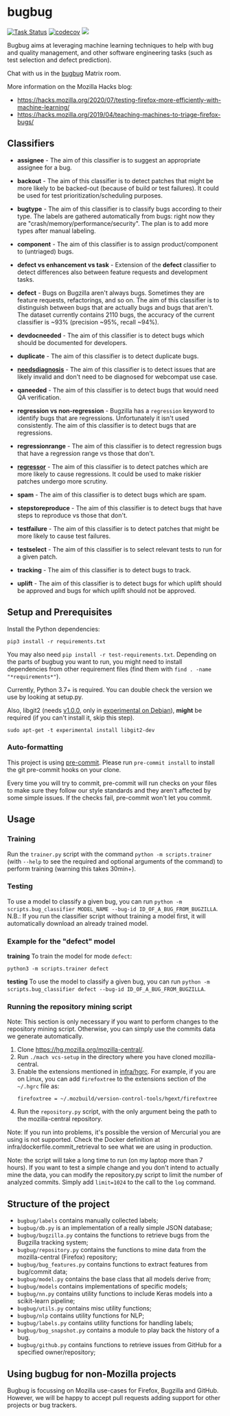 # bugbug

[![Task Status](https://community-tc.services.mozilla.com/api/github/v1/repository/mozilla/bugbug/master/badge.svg)](https://community-tc.services.mozilla.com/api/github/v1/repository/mozilla/bugbug/master/latest)
[![codecov](https://codecov.io/gh/mozilla/bugbug/branch/master/graph/badge.svg)](https://codecov.io/gh/mozilla/bugbug)
<a href="https://chat.mozilla.org/#/room/#bugbug:mozilla.org" target="_blank">
<img src="https://img.shields.io/badge/chat%20on%20[m]-%23bugbug%3Amozilla.org-blue">
</a>

Bugbug aims at leveraging machine learning techniques to help with bug and quality management, and other software engineering tasks (such as test selection and defect prediction).

Chat with us in the [bugbug](https://chat.mozilla.org/#/room/#bugbug:mozilla.org) Matrix room.

More information on the Mozilla Hacks blog:

- https://hacks.mozilla.org/2020/07/testing-firefox-more-efficiently-with-machine-learning/
- https://hacks.mozilla.org/2019/04/teaching-machines-to-triage-firefox-bugs/

## Classifiers

- **assignee** - The aim of this classifier is to suggest an appropriate assignee for a bug.

- **backout** - The aim of this classifier is to detect patches that might be more likely to be backed-out (because of build or test failures). It could be used for test prioritization/scheduling purposes.

- **bugtype** - The aim of this classifier is to classify bugs according to their type. The labels are gathered automatically from bugs: right now they are "crash/memory/performance/security". The plan is to add more types after manual labeling.

- **component** - The aim of this classifier is to assign product/component to (untriaged) bugs.

- **defect vs enhancement vs task** - Extension of the **defect** classifier to detect differences also between feature requests and development tasks.

- **defect** - Bugs on Bugzilla aren't always bugs. Sometimes they are feature requests, refactorings, and so on. The aim of this classifier is to distinguish between bugs that are actually bugs and bugs that aren't. The dataset currently contains 2110 bugs, the accuracy of the current classifier is ~93% (precision ~95%, recall ~94%).

- **devdocneeded** - The aim of this classifier is to detect bugs which should be documented for developers.

- **duplicate** - The aim of this classifier is to detect duplicate bugs.

- [**needsdiagnosis**](https://github.com/webcompat/webcompat.com/blob/main/docs/ml-process.md) - The aim of this classifier is to detect issues that are likely invalid and don't need to be diagnosed for webcompat use case.

- **qaneeded** - The aim of this classifier is to detect bugs that would need QA verification.

- **regression vs non-regression** - Bugzilla has a `regression` keyword to identify bugs that are regressions. Unfortunately it isn't used consistently. The aim of this classifier is to detect bugs that are regressions.

- **regressionrange** - The aim of this classifier is to detect regression bugs that have a regression range vs those that don't.

- [**regressor**](docs/models/regressor.md) - The aim of this classifier is to detect patches which are more likely to cause regressions. It could be used to make riskier patches undergo more scrutiny.

- **spam** - The aim of this classifier is to detect bugs which are spam.

- **stepstoreproduce** - The aim of this classifier is to detect bugs that have steps to reproduce vs those that don't.

- **testfailure** - The aim of this classifier is to detect patches that might be more likely to cause test failures.

- **testselect** - The aim of this classifier is to select relevant tests to run for a given patch.

- **tracking** - The aim of this classifier is to detect bugs to track.

- **uplift** - The aim of this classifier is to detect bugs for which uplift should be approved and bugs for which uplift should not be approved.

## Setup and Prerequisites

Install the Python dependencies:

```
pip3 install -r requirements.txt
```

You may also need `pip install -r test-requirements.txt`. Depending on the parts of bugbug you want to run, you might need to install dependencies from other requirement files (find them with `find . -name "*requirements*"`).

Currently, Python 3.7+ is required. You can double check the version we use by looking at setup.py.

Also, libgit2 (needs [v1.0.0](https://github.com/libgit2/libgit2/releases/tag/v1.0.0), only in [experimental on Debian](https://wiki.debian.org/DebianExperimental)), **might** be required (if you can't install it, skip this step).

```
sudo apt-get -t experimental install libgit2-dev
```

### Auto-formatting

This project is using [pre-commit](https://pre-commit.com/). Please run `pre-commit install` to install the git pre-commit hooks on your clone.

Every time you will try to commit, pre-commit will run checks on your files to make sure they follow our style standards and they aren't affected by some simple issues. If the checks fail, pre-commit won't let you commit.

## Usage

### Training

Run the `trainer.py` script with the command `python -m scripts.trainer` (with `--help` to see the required and optional arguments of the command) to perform training (warning this takes 30min+).

### Testing

To use a model to classify a given bug, you can run `python -m scripts.bug_classifier MODEL_NAME --bug-id ID_OF_A_BUG_FROM_BUGZILLA`. N.B.: If you run the classifier script without training a model first, it will automatically download an already trained model.

### Example for the "defect" model

**training** To train the model for mode `defect`:

    python3 -m scripts.trainer defect

**testing** To use the model to classify a given bug, you can run `python -m scripts.bug_classifier defect --bug-id ID_OF_A_BUG_FROM_BUGZILLA`.

### Running the repository mining script

Note: This section is only necessary if you want to perform changes to the repository mining script. Otherwise, you can simply use the commits data we generate automatically.

1. Clone https://hg.mozilla.org/mozilla-central/.
2. Run `./mach vcs-setup` in the directory where you have cloned mozilla-central.
3. Enable the extensions mentioned in [infra/hgrc](https://github.com/mozilla/bugbug/blob/master/infra/hgrc). For example, if you are on Linux, you can add `firefoxtree` to the extensions section of the `~/.hgrc` file as:
   ```
   firefoxtree = ~/.mozbuild/version-control-tools/hgext/firefoxtree
   ```
4. Run the `repository.py` script, with the only argument being the path to the mozilla-central repository.

Note: If you run into problems, it's possible the version of Mercurial you are using is not supported. Check the Docker definition at infra/dockerfile.commit_retrieval to see what we are using in production.

Note: the script will take a long time to run (on my laptop more than 7 hours). If you want to test a simple change and you don't intend to actually mine the data, you can modify the repository.py script to limit the number of analyzed commits. Simply add `limit=1024` to the call to the `log` command.

## Structure of the project

- `bugbug/labels` contains manually collected labels;
- `bugbug/db.py` is an implementation of a really simple JSON database;
- `bugbug/bugzilla.py` contains the functions to retrieve bugs from the Bugzilla tracking system;
- `bugbug/repository.py` contains the functions to mine data from the mozilla-central (Firefox) repository;
- `bugbug/bug_features.py` contains functions to extract features from bug/commit data;
- `bugbug/model.py` contains the base class that all models derive from;
- `bugbug/models` contains implementations of specific models;
- `bugbug/nn.py` contains utility functions to include Keras models into a scikit-learn pipeline;
- `bugbug/utils.py` contains misc utility functions;
- `bugbug/nlp` contains utility functions for NLP;
- `bugbug/labels.py` contains utility functions for handling labels;
- `bugbug/bug_snapshot.py` contains a module to play back the history of a bug.
- `bugbug/github.py` contains functions to retrieve issues from GitHub for a specified owner/repository;

## Using bugbug for non-Mozilla projects

Bugbug is focussing on Mozilla use-cases for Firefox, Bugzilla and GitHub.
However, we will be happy to accept pull requests adding support for other projects or bug trackers.
